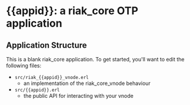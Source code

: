 # {{appid}}: a riak\_core OTP application #

## Application Structure ##

This is a blank riak\_core application. To get started, you'll want to edit the
following files:

* `src/riak_{{appid}}_vnode.erl`
  * an implementation of the riak\_core\_vnode behaviour
* `src/{{appid}}.erl`
  * the public API for interacting with your vnode